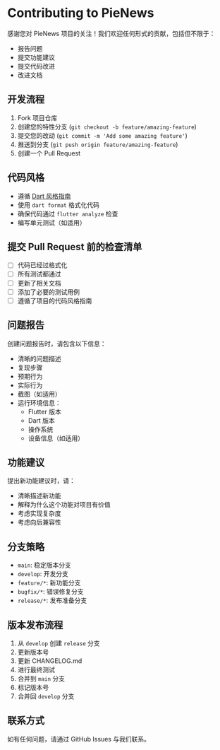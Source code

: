 # Contributing to PieNews

感谢您对 PieNews 项目的关注！我们欢迎任何形式的贡献，包括但不限于：

- 报告问题
- 提交功能建议
- 提交代码改进
- 改进文档

## 开发流程

1. Fork 项目仓库
2. 创建您的特性分支 (`git checkout -b feature/amazing-feature`)
3. 提交您的改动 (`git commit -m 'Add some amazing feature'`)
4. 推送到分支 (`git push origin feature/amazing-feature`)
5. 创建一个 Pull Request

## 代码风格

- 遵循 [Dart 风格指南](https://dart.dev/guides/language/effective-dart/style)
- 使用 `dart format` 格式化代码
- 确保代码通过 `flutter analyze` 检查
- 编写单元测试（如适用）

## 提交 Pull Request 前的检查清单

- [ ] 代码已经过格式化
- [ ] 所有测试都通过
- [ ] 更新了相关文档
- [ ] 添加了必要的测试用例
- [ ] 遵循了项目的代码风格指南

## 问题报告

创建问题报告时，请包含以下信息：

- 清晰的问题描述
- 复现步骤
- 预期行为
- 实际行为
- 截图（如适用）
- 运行环境信息：
  - Flutter 版本
  - Dart 版本
  - 操作系统
  - 设备信息（如适用）

## 功能建议

提出新功能建议时，请：

- 清晰描述新功能
- 解释为什么这个功能对项目有价值
- 考虑实现复杂度
- 考虑向后兼容性

## 分支策略

- `main`: 稳定版本分支
- `develop`: 开发分支
- `feature/*`: 新功能分支
- `bugfix/*`: 错误修复分支
- `release/*`: 发布准备分支

## 版本发布流程

1. 从 `develop` 创建 `release` 分支
2. 更新版本号
3. 更新 CHANGELOG.md
4. 进行最终测试
5. 合并到 `main` 分支
6. 标记版本号
7. 合并回 `develop` 分支

## 联系方式

如有任何问题，请通过 GitHub Issues 与我们联系。
